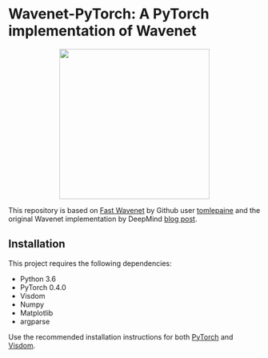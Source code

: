 # Wavenet-PyTorch: A PyTorch implementation of Wavenet

<p align="center">
    <img src="assets/naive-implementation.png" height="300">
</p>

This repository is based on [Fast Wavenet](https://github.com/tomlepaine/fast-wavenet.git) by Github user [tomlepaine](https://github.com/tomlepaine) and the original Wavenet implementation by DeepMind [blog post](https://deepmind.com/blog/wavenet-generative-model-raw-audio/).

## Installation
This project requires the following dependencies:
* Python 3.6
* PyTorch 0.4.0
* Visdom
* Numpy
* Matplotlib
* argparse

Use the recommended installation instructions for both [PyTorch](https://pytorch.org/) and [Visdom](https://github.com/facebookresearch/visdom).